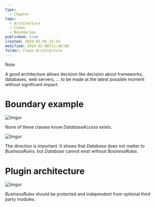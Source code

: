 ```yaml
---
type:
  - Chapter
tags:
  - Architecture
  - Clean
  - Boundaries
published: true
created: 2024-02-05 23:14
modified: 2024-02-08T11:48:00
folder: Clean Architecture
---
```

>[!note]
>A good architecture allows decision like decision about frameworks, databases, web servers, ... to be made at the latest possible moment without significant impact.


# Boundary example

![Imgur](https://i.imgur.com/WEvHSXH.png)

None of these classes know *DatabaseAccess* exists.

![Imgur](https://i.imgur.com/ppecuZt.png)

The direction is important. It shows that *Database* does not matter to *BusinessRules*, but *Database* cannot exist without *BusinessRules*.

# Plugin architecture

![Imgur](https://i.imgur.com/2xBYod7.png)

*BusinessRules* should be protected and independent from optional third party modules.

